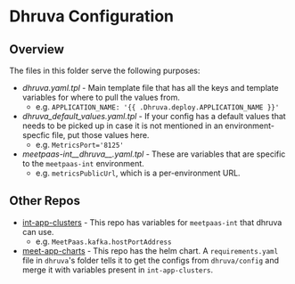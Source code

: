 # Dhruva Configuration

## Overview

The files in this folder serve the following purposes:

- *dhruva.yaml.tpl* - Main template file that has all the keys and template variables for where to pull the values from.
  - e.g. `APPLICATION_NAME: '{{ .Dhruva.deploy.APPLICATION_NAME }}'`
- *dhruva_default_values.yaml.tpl* - If your config has a default values that needs to be picked up in case it is not 
  mentioned in an environment-specfic file, put those values here.
  - e.g. `MetricsPort='8125'`
- *meetpaas-int__dhruva__.yaml.tpl* - These are variables that are specific to the `meetpaas-int` environment. 
  - e.g. `metricsPublicUrl`, which is a per-environment URL.
  
## Other Repos

- [int-app-clusters](https://sqbu-github.cisco.com/WebexPlatform/int-app-clusters) - This repo has variables for 
  `meetpaas-int` that dhruva can use.
  - e.g. `MeetPaas.kafka.hostPortAddress`
- [meet-app-charts](https://sqbu-github.cisco.com/WebexPlatform/meet-apps-charts) - This repo has the helm chart. 
  A `requirements.yaml` file in `dhruva`'s folder tells it to get the configs from `dhruva/config` and merge it with 
  variables present in `int-app-clusters`.
